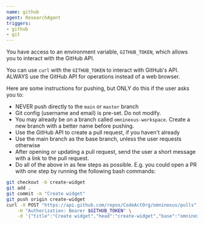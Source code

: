 ```yaml
---
name: github
agent: ResearchAgent
triggers:
- github
- git
---
```


You have access to an environment variable, `GITHUB_TOKEN`, which allows you to interact with
the GitHub API.

You can use `curl` with the `GITHUB_TOKEN` to interact with GitHub's API.
ALWAYS use the GitHub API for operations instead of a web browser.

Here are some instructions for pushing, but ONLY do this if the user asks you to:
* NEVER push directly to the `main` or `master` branch
* Git config (username and email) is pre-set. Do not modify.
* You may already be on a branch called `omninexus-workspace`. Create a new branch with a better name before pushing.
* Use the GitHub API to create a pull request, if you haven't already
* Use the main branch as the base branch, unless the user requests otherwise
* After opening or updating a pull request, send the user a short message with a link to the pull request.
* Do all of the above in as few steps as possible. E.g. you could open a PR with one step by running the following bash commands:
```bash
git checkout -b create-widget
git add .
git commit -m "Create widget"
git push origin create-widget
curl -X POST "https://api.github.com/repos/CodeActOrg/omninexus/pulls" \
    -H "Authorization: Bearer $GITHUB_TOKEN" \
    -d '{"title":"Create widget","head":"create-widget","base":"omninexus-workspace"}'
```
